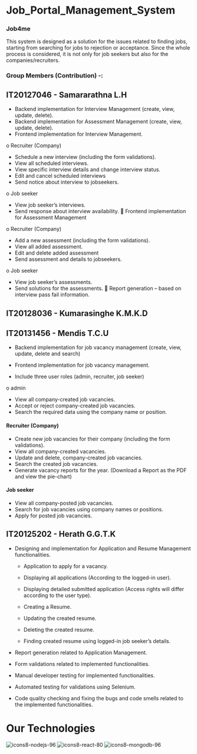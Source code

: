# Job_Portal_Management_System

### Job4me
This system is designed as a solution for the issues related to finding jobs, starting from searching for jobs to rejection or acceptance. Since the whole process is considered, it is not only for job seekers but also for the companies/recruiters.

### Group Members (Contribution) -:

## IT20127046 - Samararathna L.H

*	Backend implementation for Interview Management (create, view, update, delete).
*	Backend implementation for Assessment Management (create, view, update, delete).
*	Frontend implementation for Interview Management.

o	Recruiter (Company)

-	Schedule a new interview (including the form validations).
-	View all scheduled interviews.
-	View specific interview details and change interview status.
-	Edit and cancel scheduled interviews
-	Send notice about interview to jobseekers.

o	Job seeker

-	View job seeker’s interviews.
-	Send response about interview availability. 
	Frontend implementation for Assessment Management

o	Recruiter (Company)

-	Add a new assessment (including the form validations).
-	View all added assessment.
-	Edit and delete added assessment
-	Send assessment and details to jobseekers.

o	Job seeker

-	View job seeker’s assessments.
-	Send solutions for the assessments. 
	Report generation – based on interview pass fail information.

## IT20128036 - Kumarasinghe K.M.K.D

## IT20131456 - Mendis T.C.U

* Backend implementation for job vacancy management (create, view, update, delete and search) 

* Frontend implementation for job vacancy management.

* Include three user roles (admin, recruiter, job seeker) 

 o	 admin 

 - View all company-created job vacancies. 
 -	Accept or reject company-created job vacancies.
 -	Search the required data using the company name or position. 

#### Recruiter (Company) 

-	Create new job vacancies for their company (including the form validations). 
-	View all company-created vacancies. 
-	Update and delete, company-created job vacancies. 
-	Search the created job vacancies. 
-	Generate vacancy reports for the year. (Download a Report as the PDF and view the pie-chart)

#### Job seeker 

-	View all company-posted job vacancies. 
-	Search for job vacancies using company names or positions. 
-	Apply for posted job vacancies.


## IT20125202 - Herath G.G.T.K


* Designing and implementation for Application and Resume Management functionalities.

  - Application to apply for a vacancy.

  - Displaying all applications (According to the logged-in user).

  - Displaying detailed submitted application (Access rights will differ according to the user type).

  - Creating a Resume.

  - Updating the created resume.

  - Deleting the created resume.

  - Finding created resume using logged-in job seeker’s details.

*	Report generation related to Application Management.

*	Form validations related to implemented functionalities.

*	Manual developer testing for implemented functionalities.

*	Automated testing for validations using Selenium.

*	Code quality checking and fixing the bugs and code smells related to the implemented functionalities.


# Our Technologies 

![icons8-nodejs-96](https://user-images.githubusercontent.com/88360235/172019933-57e14003-5046-4de8-a20d-f9571fd902e7.png)      ![icons8-react-80](https://user-images.githubusercontent.com/88360235/172019906-9e90b1ca-e4c1-4171-a2aa-38ecb949740e.png)     ![icons8-mongodb-96](https://user-images.githubusercontent.com/88360235/172019939-71619ffd-266a-4173-a752-f1ab8acd8155.png)
